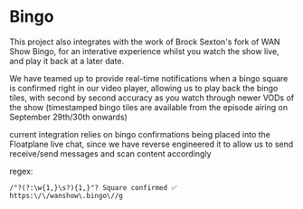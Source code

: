 # Bingo

This project also integrates with the work of Brock Sexton's fork of WAN Show Bingo, for an interative experience whilst you watch the show live, and play it back at a later date.

We have teamed up to provide real-time notifications when a bingo square is confirmed right in our video player, allowing us to play back the bingo tiles, with second by second accuracy as you watch through newer VODs of the show (timestamped bingo tiles are available from the episode airing on September 29th/30th onwards)

current integration relies on bingo confirmations being placed into the Floatplane live chat, since we have reverse engineered it to allow us to send receive/send messages and scan content accordingly

regex:

```regexp
/"?(?:\w{1,}\s?){1,}"? Square confirmed ✅  https:\/\/wanshow\.bingo\//g
```
